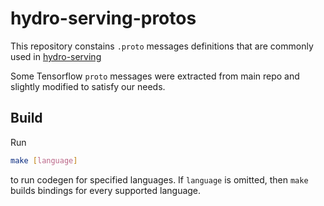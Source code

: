 # hydro-serving-protos
This repository constains `.proto` messages definitions that are commonly used in 
[hydro-serving](https://github.com/Hydrospheredata/hydro-serving)

Some Tensorflow `proto` messages were extracted from main repo and slightly modified to satisfy our needs.

## Build
Run
```sh
make [language]
```
to run codegen for specified languages. If `language` is omitted, then `make` builds bindings 
for every supported language.
